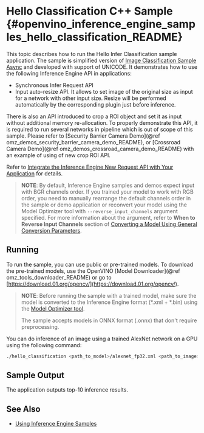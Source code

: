 # Hello Classification C++ Sample {#openvino_inference_engine_samples_hello_classification_README}

This topic describes how to run the Hello Infer Classification sample application.
The sample is simplified version of [Image Classification Sample Async](../classification_sample_async/README.md)
and developed with support of UNICODE.
It demonstrates how to use the following Inference Engine API in applications:
* Synchronous Infer Request API
* Input auto-resize API. It allows to set image of the original size as input for a network with other input size.
  Resize will be performed automatically by the corresponding plugin just before inference. 

There is also an API introduced to crop a ROI object and set it as input without additional memory re-allocation.
To properly demonstrate this API, it is required to run several networks in pipeline which is out of scope of this sample.
Please refer to [Security Barrier Camera Demo](@ref omz_demos_security_barrier_camera_demo_README), or
[Crossroad Camera Demo](@ref omz_demos_crossroad_camera_demo_README) with an example of using of new crop ROI API.

Refer to [Integrate the Inference Engine New Request API with Your Application](../../../docs/IE_DG/Integrate_with_customer_application_new_API.md) for details.

> **NOTE**: By default, Inference Engine samples and demos expect input with BGR channels order. If you trained your model to work with RGB order, you need to manually rearrange the default channels order in the sample or demo application or reconvert your model using the Model Optimizer tool with `--reverse_input_channels` argument specified. For more information about the argument, refer to **When to Reverse Input Channels** section of [Converting a Model Using General Conversion Parameters](../../../docs/MO_DG/prepare_model/convert_model/Converting_Model_General.md).

## Running

To run the sample, you can use public or pre-trained models. To download the pre-trained models, use the OpenVINO [Model Downloader](@ref omz_tools_downloader_README) or go to [https://download.01.org/opencv/](https://download.01.org/opencv/).

> **NOTE**: Before running the sample with a trained model, make sure the model is converted to the Inference Engine format (\*.xml + \*.bin) using the [Model Optimizer tool](../../../docs/MO_DG/Deep_Learning_Model_Optimizer_DevGuide.md).
>
> The sample accepts models in ONNX format (.onnx) that don't require preprocessing.
 
You can do inference of an image using a trained AlexNet network on a GPU using the following command:
```sh
./hello_classification <path_to_model>/alexnet_fp32.xml <path_to_image>/cat.bmp GPU
```

## Sample Output

The application outputs top-10 inference results.

## See Also
* [Using Inference Engine Samples](../../../docs/IE_DG/Samples_Overview.md)
